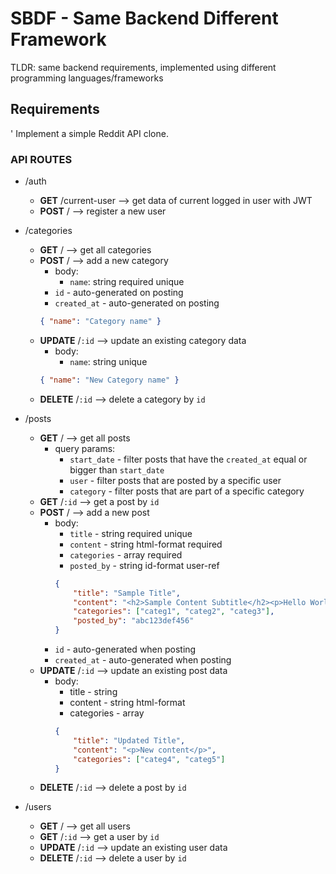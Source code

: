 # SBDF - Same Backend Different Framework

TLDR: same backend requirements, implemented using different programming languages/frameworks

## Requirements

'
Implement a simple Reddit API clone.

### API ROUTES

-   /auth
    -   **GET** /current-user --> get data of current logged in user with JWT
    -   **POST** / --> register a new user
-   /categories

    -   **GET** / --> get all categories
    -   **POST** / --> add a new category
        -   body:
            -   `name`: string required unique
        -   `id` - auto-generated on posting
        -   `created_at` - auto-generated on posting
        ```json
        { "name": "Category name" }
        ```
    -   **UPDATE** /`:id` --> update an existing category data
        -   body:
            -   `name`: string unique
        ```json
        { "name": "New Category name" }
        ```
    -   **DELETE** /`:id` --> delete a category by `id`

-   /posts
    -   **GET** / --> get all posts
        -   query params:
            -   `start_date` - filter posts that have the `created_at` equal or bigger than `start_date`
            -   `user` - filter posts that are posted by a specific user
            -   `category` - filter posts that are part of a specific category
    -   **GET** /`:id` --> get a post by `id`
    -   **POST** / --> add a new post
        -   body:
            -   `title` - string required unique
            -   `content` - string html-format required
            -   `categories` - array required
            -   `posted_by` - string id-format user-ref
            ```json
            {
            	"title": "Sample Title",
            	"content": "<h2>Sample Content Subtitle</h2><p>Hello World! This is a sample paragraph</p>",
            	"categories": ["categ1", "categ2", "categ3"],
            	"posted_by": "abc123def456"
            }
            ```
        -   `id` - auto-generated when posting
        -   `created_at` - auto-generated when posting
    -   **UPDATE** /`:id` --> update an existing post data
        -   body:
            -   title - string
            -   content - string html-format
            -   categories - array
            ```json
            {
            	"title": "Updated Title",
            	"content": "<p>New content</p>",
            	"categories": ["categ4", "categ5"]
            }
            ```
    -   **DELETE** /`:id` --> delete a post by `id`
-   /users
    -   **GET** / --> get all users
    -   **GET** /`:id` --> get a user by `id`
    -   **UPDATE** /`:id` --> update an existing user data
    -   **DELETE** /`:id` --> delete a user by `id`
